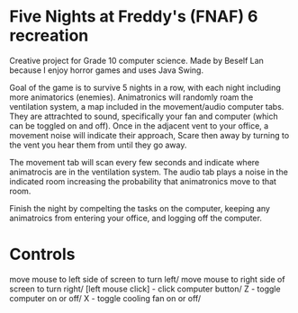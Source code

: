 # Five Nights at Freddy's (FNAF) 6 recreation

Creative project for Grade 10 computer science. Made by Beself Lan because I enjoy horror games and
uses Java Swing.

Goal of the game is to survive 5 nights in a row, with each night including more animatorics (enemies).
Animatronics will randomly roam the ventilation system, a map included in the movement/audio computer tabs.
They are attrachted to sound, specifically your fan and computer (which can be toggled on and off). Once in the
adjacent vent to your office, a movement noise will indicate their approach, Scare then away by turning to the vent 
you hear them from until they go away.

The movement tab will scan every few seconds and indicate where animatrocis are in the ventilation system.
The audio tab plays a noise in the indicated room increasing the probability that animatronics move to that room.

Finish the night by compelting the tasks on the computer, keeping any animatroics from entering your office, and
logging off the computer.

# Controls
move mouse to left side of screen to turn left/
move mouse to right side of screen to turn right/
[left mouse click] - click computer button/
Z - toggle computer on or off/
X - toggle cooling fan on or off/
